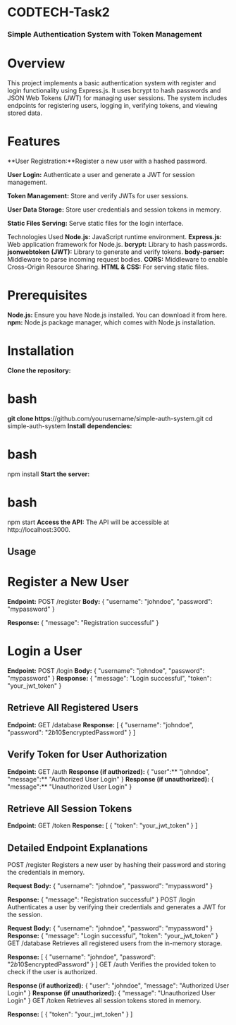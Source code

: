 # CODTECH-Task2



### Simple Authentication System with Token Management
# Overview
This project implements a basic authentication system with register and login functionality using Express.js. It uses bcrypt to hash passwords and JSON Web Tokens (JWT) for managing user sessions. The system includes endpoints for registering users, logging in, verifying tokens, and viewing stored data.

# Features
**User Registration:**Register a new user with a hashed password.

**User Login:** Authenticate a user and generate a JWT for session management.

**Token Management:** Store and verify JWTs for user sessions.

**User Data Storage:** Store user credentials and session tokens in memory.

**Static Files Serving:** Serve static files for the login interface.

Technologies Used
**Node.js:** JavaScript runtime environment.
**Express.js:** Web application framework for Node.js.
**bcrypt:** Library to hash passwords.
**jsonwebtoken (JWT):** Library to generate and verify tokens.
**body-parser:** Middleware to parse incoming request bodies.
**CORS:** Middleware to enable Cross-Origin Resource Sharing.
**HTML & CSS:** For serving static files.
# Prerequisites
**Node.js:** Ensure you have Node.js installed. You can download it from here.
**npm:** Node.js package manager, which comes with Node.js installation.
# Installation
**Clone the repository:**

# bash

**git clone https:**//github.com/yourusername/simple-auth-system.git
cd simple-auth-system
**Install dependencies:**

# bash
npm install
**Start the server:**

# bash
npm start
**Access the API:**
The API will be accessible at http://localhost:3000.

## Usage
# Register a New User
**Endpoint:** POST /register
**Body:**
{
  "username": "johndoe",
  "password": "mypassword"
}

**Response:**
{
  "message": "Registration successful"
}
# Login a User
**Endpoint:** POST /login
**Body:**
{
  "username": "johndoe",
  "password": "mypassword"
}
**Response:**
{
  "message":  "Login successful",
  "token":  "your_jwt_token"
}
## Retrieve All Registered Users
**Endpoint:** GET /database
**Response:**
[
  {
    "username":  "johndoe",
    "password":  "$2b$10$encryptedPassword"
  }
]
## Verify Token for User Authorization
**Endpoint:** GET /auth
**Response (if authorized):**
{
  "user":** "johndoe",
  "message":** "Authorized User Login"
}
**Response (if unauthorized):**
{
  "message":** "Unauthorized User Login"
}
## Retrieve All Session Tokens
**Endpoint:** GET /token
**Response:**
[
  {
    "token":  "your_jwt_token"
  }
]
## Detailed Endpoint Explanations
POST /register
Registers a new user by hashing their password and storing the credentials in memory.

**Request Body:**
{
  "username": "johndoe",
  "password": "mypassword"
}

**Response:**
{
  "message": "Registration successful"
}
POST /login
Authenticates a user by verifying their credentials and generates a JWT for the session.

**Request Body:**
{
  "username": "johndoe",
  "password": "mypassword"
}
**Response:**
{
  "message": "Login successful",
  "token": "your_jwt_token"
}
GET /database
Retrieves all registered users from the in-memory storage.

**Response:**
[
  {
    "username": "johndoe",
    "password": "$2b$10$encryptedPassword"
  }
]
GET /auth
Verifies the provided token to check if the user is authorized.

**Response (if authorized):**
{
  "user": "johndoe",
  "message": "Authorized User Login"
}
**Response (if unauthorized):**
{
  "message": "Unauthorized User Login"
}
GET /token
Retrieves all session tokens stored in memory.

**Response:**
[
  {
    "token":  "your_jwt_token"
  }
]

